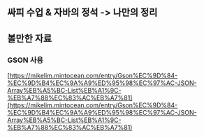 ## 싸피 수업 & 자바의 정석 -> 나만의 정리


## 볼만한 자료

### GSON 사용

[https://mikelim.mintocean.com/entry/Gson%EC%9D%84-%EC%9D%B4%EC%9A%A9%ED%95%98%EC%97%AC-JSON-Array%EB%A5%BC-List%EB%A1%9C-%EB%A7%88%EC%83%AC%EB%A7%81](https://mikelim.mintocean.com/entry/Gson%EC%9D%84-%EC%9D%B4%EC%9A%A9%ED%95%98%EC%97%AC-JSON-Array%EB%A5%BC-List%EB%A1%9C-%EB%A7%88%EC%83%AC%EB%A7%81)

